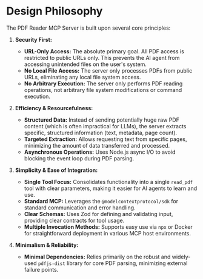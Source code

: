 # Design Philosophy

The PDF Reader MCP Server is built upon several core principles:

1.  **Security First:**

    - **URL-Only Access:** The absolute primary goal. All PDF access is restricted to public URLs only. This prevents the AI agent from accessing unintended files on the user's system.
    - **No Local File Access:** The server only processes PDFs from public URLs, eliminating any local file system access.
    - **No Arbitrary Execution:** The server only performs PDF reading operations, not arbitrary file system modifications or command execution.

2.  **Efficiency & Resourcefulness:**

    - **Structured Data:** Instead of sending potentially huge raw PDF content (which is often impractical for LLMs), the server extracts specific, structured information (text, metadata, page count).
    - **Targeted Extraction:** Allows requesting text from specific pages, minimizing the amount of data transferred and processed.
    - **Asynchronous Operations:** Uses Node.js async I/O to avoid blocking the event loop during PDF parsing.

3.  **Simplicity & Ease of Integration:**

    - **Single Tool Focus:** Consolidates functionality into a single `read_pdf` tool with clear parameters, making it easier for AI agents to learn and use.
    - **Standard MCP:** Leverages the `@modelcontextprotocol/sdk` for standard communication and error handling.
    - **Clear Schemas:** Uses Zod for defining and validating input, providing clear contracts for tool usage.
    - **Multiple Invocation Methods:** Supports easy use via `npx` or Docker for straightforward deployment in various MCP host environments.

4.  **Minimalism & Reliability:**
    - **Minimal Dependencies:** Relies primarily on the robust and widely-used `pdfjs-dist` library for core PDF parsing, minimizing external failure points.
